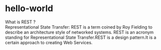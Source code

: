 # hello-world


What is REST ?  
   Representational State Transfer:  REST is a term coined by Roy Fielding to describe an architecture style of networked systems. REST is an acronym standing for Representational State Transfer.REST is a design pattern.It is a certain approach to creating Web Services.
